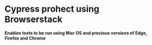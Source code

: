 # Cypress prohect using Browserstack

**Enables tests to be run using Mac OS and previous versions of Edge, Firefox and Chrome**